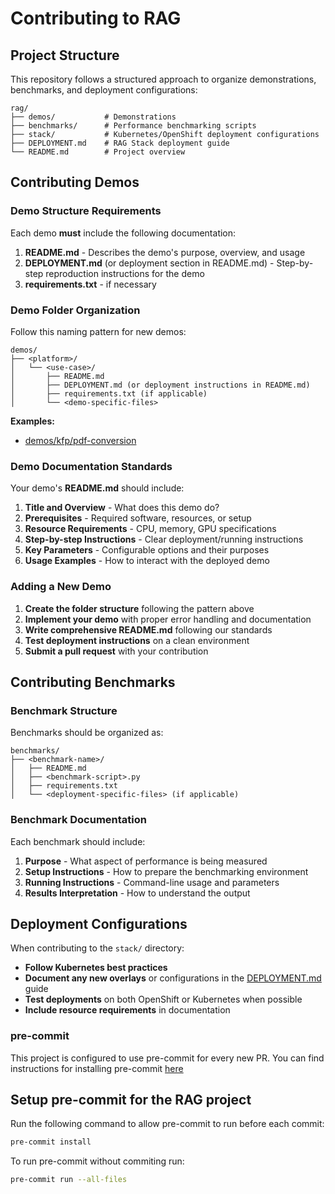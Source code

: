 # Contributing to RAG

## Project Structure

This repository follows a structured approach to organize demonstrations, benchmarks, and deployment configurations:

```
rag/
├── demos/           # Demonstrations
├── benchmarks/      # Performance benchmarking scripts
├── stack/           # Kubernetes/OpenShift deployment configurations
├── DEPLOYMENT.md    # RAG Stack deployment guide
└── README.md        # Project overview
```

## Contributing Demos

### Demo Structure Requirements

Each demo **must** include the following documentation:

1. **README.md** - Describes the demo's purpose, overview, and usage
2. **DEPLOYMENT.md** (or deployment section in README.md) - Step-by-step reproduction instructions for the demo
3. **requirements.txt** - if necessary

### Demo Folder Organization

Follow this naming pattern for new demos:

```
demos/
├── <platform>/
│   └── <use-case>/
│       ├── README.md
│       ├── DEPLOYMENT.md (or deployment instructions in README.md)
│       ├── requirements.txt (if applicable)
│       └── <demo-specific-files>
```

<!--- TODO: Add more demos to the examples as they are added to the project -->
**Examples:**
- [demos/kfp/pdf-conversion](demos/kfp/pdf-conversion)

### Demo Documentation Standards

Your demo's **README.md** should include:

1. **Title and Overview** - What does this demo do?
2. **Prerequisites** - Required software, resources, or setup
3. **Resource Requirements** - CPU, memory, GPU specifications
4. **Step-by-step Instructions** - Clear deployment/running instructions
5. **Key Parameters** - Configurable options and their purposes
6. **Usage Examples** - How to interact with the deployed demo

### Adding a New Demo

1. **Create the folder structure** following the pattern above
2. **Implement your demo** with proper error handling and documentation
3. **Write comprehensive README.md** following our standards
4. **Test deployment instructions** on a clean environment
5. **Submit a pull request** with your contribution

## Contributing Benchmarks

### Benchmark Structure

Benchmarks should be organized as:

```
benchmarks/
├── <benchmark-name>/
│   ├── README.md
│   ├── <benchmark-script>.py
│   ├── requirements.txt
│   └── <deployment-specific-files> (if applicable)
```

### Benchmark Documentation

Each benchmark should include:

1. **Purpose** - What aspect of performance is being measured
2. **Setup Instructions** - How to prepare the benchmarking environment
3. **Running Instructions** - Command-line usage and parameters
4. **Results Interpretation** - How to understand the output

## Deployment Configurations

When contributing to the `stack/` directory:

- **Follow Kubernetes best practices**
- **Document any new overlays** or configurations in the [DEPLOYMENT.md](DEPLOYMENT.md) guide
- **Test deployments** on both OpenShift or Kubernetes when possible
- **Include resource requirements** in documentation

### pre-commit

This project is configured to use pre-commit for every new PR.
You can find instructions for installing pre-commit [here](https://pre-commit.com/#installation)

## Setup pre-commit for the RAG project

Run the following command to allow pre-commit to run before each commit:

``` bash
pre-commit install
```

To run pre-commit without commiting run:

``` bash
pre-commit run --all-files
```
